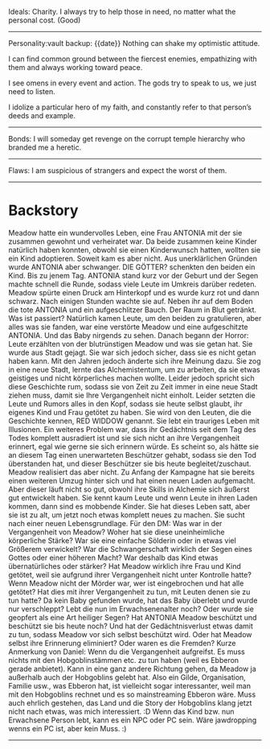 Ideals: 
Charity. I always try to help those in need, no matter what the personal cost. (Good)
___
Personality:vault backup: {{date}}
Nothing can shake my optimistic attitude.

I can find common ground between the fiercest enemies, empathizing with them and always working toward peace.

I see omens in every event and action. The gods try to speak to us, we just need to listen.

I idolize a particular hero of my faith, and constantly refer to that person’s deeds and example.
___
Bonds:
I will someday get revenge on the corrupt temple hierarchy who branded me a heretic.
___
Flaws:
I am suspicious of strangers and expect the worst of them.
___
# Backstory

Meadow hatte ein wundervolles Leben, eine Frau ANTONIA mit der sie zusammen gewohnt und verheiratet war. Da beide zusammen keine Kinder natürlich haben konnten, obwohl sie einen Kinderwunsch hatten, wollten sie ein Kind adoptieren. Soweit kam es aber nicht. Aus unerklärlichen Gründen wurde ANTONIA aber schwanger. DIE GÖTTER? schenkten den beiden ein Kind. Bis zu jenem Tag. ANTONIA stand kurz vor der Geburt und der Segen machte schnell die Runde, sodass viele Leute im Umkreis darüber redeten. Meadow spürte einen Druck am Hinterkopf und es wurde kurz rot und dann schwarz. Nach einigen Stunden wachte sie auf. Neben ihr auf dem Boden die tote ANTONIA und ein aufgeschlitzer Bauch. Der Raum in Blut getränkt. Was ist passiert? Natürlich kamen Leute, um den beiden zu gratulieren, aber alles was sie fanden, war eine verstörte Meadow und eine aufgeschitzte ANTONIA. Und das Baby nirgends zu sehen. Danach begann der Horror: Leute erzählten von der blutrünstigen Meadow und was sie getan hat. Sie wurde aus Stadt gejagt. Sie war sich jedoch sicher, dass sie es nicht getan haben kann. Mit den Jahren jedoch änderte sich ihre Meinung dazu. Sie zog in eine neue Stadt, lernte das Alchemistentum, um zu arbeiten, da sie etwas geistiges und nicht körperliches machen wollte. Leider jedoch spricht sich diese Geschichte rum, sodass sie von Zeit zu Zeit immer in eine neue Stadt ziehen muss, damit sie Ihre Vergangenheit nicht einholt. Leider setzten die Leute und Rumors alles in den Kopf, sodass sie heute selbst glaubt, ihr eigenes Kind und Frau getötet zu haben. Sie wird von den Leuten, die die Geschichte kennen, RED WIDDOW genannt. Sie lebt ein trauriges Leben mit Illusionen. Ein weiteres Problem war, dass ihr Gedächtnis seit dem Tag des Todes komplett ausradiert ist und sie sich nicht an ihre Vergangenheit erinnert, egal wie gerne sie sich erinnern würde. Es scheint so, als hätte sie an diesem Tag einen unerwarteten Beschützer gehabt, sodass sie den Tod überstanden hat, und dieser Beschützer sie bis heute begleitet/zuschaut. Meadow realisiert das aber nicht. Zu Anfang der Kampagne hat sie bereits einen weiteren Umzug hinter sich und hat einen neuen Laden aufgemacht. Aber dieser läuft nicht so gut, obwohl ihre Skills in Alchemie sich äußerst gut entwickelt haben. Sie kennt kaum Leute und wenn Leute in ihren Laden kommen, dann sind es mobbende Kinder. Sie hat dieses Leben satt, aber sie ist zu alt, um jetzt noch etwas komplett neues zu machen. Sie sucht nach einer neuen Lebensgrundlage. Für den DM: Was war in der Vergangenheit von Meadow? Woher hat sie diese uneinheimliche körperliche Stärke? War sie eine einfache Sölderin oder in etwas viel Größerem verwickelt? War die Schwangerschaft wirklich der Segen eines Gottes oder einer höheren Macht? War deshalb das Kind etwas übernatürliches oder stärker? Hat Meadow wirklich ihre Frau und Kind getötet, weil sie aufgrund ihrer Vergangenheit nicht unter Kontrolle hatte? Wenn Meadow nicht der Mörder war, wer ist eingebrochen und hat alle getötet? Hat dies mit ihrer Vergangenheit zu tun, mit Leuten denen sie zu tun hatte? Da kein Baby gefunden wurde, hat das Baby überlebt und wurde nur verschleppt? Lebt die nun im Erwachsenenalter noch? Oder wurde sie geopfert als eine Art heiliger Segen? Hat ANTONIA Meadow beschützt und beschützt sie bis heute noch? Und hat der Gedächtnisverlust etwas damit zu tun, sodass Meadow vor sich selbst beschützt wird. Oder hat Meadow selbst ihre Erinnerung eliminiert? Oder waren es die Fremden? Kurze Anmerkung von Daniel: Wenn du die Vergangenheit aufgreifst. Es muss nichts mit den Hobgoblinstämmen etc. zu tun haben (weil es Ebberon gerade anbietet). Kann in eine ganz andere Richtung gehen, da Meadow ja außerhalb auch der Hobgoblins gelebt hat. Also ein Gilde, Organisation, Familie usw., was Ebberon hat, ist vielleicht sogar interessanter, weil man mit den Hobgoblins rechnet und es so mainstreaming Ebberon wäre. Muss auch ehrlich gestehen, das Land und die Story der Hobgoblins klang jetzt nicht nach etwas, was mich interessiert. :D Wenn das Kind bzw. nun Erwachsene Person lebt, kann es ein NPC oder PC sein. Wäre jawdropping wenns ein PC ist, aber kein Muss. :)
___

